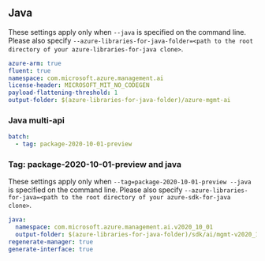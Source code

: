 ## Java

These settings apply only when `--java` is specified on the command line.
Please also specify `--azure-libraries-for-java-folder=<path to the root directory of your azure-libraries-for-java clone>`.

``` yaml $(java)
azure-arm: true
fluent: true
namespace: com.microsoft.azure.management.ai
license-header: MICROSOFT_MIT_NO_CODEGEN
payload-flattening-threshold: 1
output-folder: $(azure-libraries-for-java-folder)/azure-mgmt-ai
```

### Java multi-api

``` yaml $(java) && $(multiapi)
batch:
  - tag: package-2020-10-01-preview
```

### Tag: package-2020-10-01-preview and java

These settings apply only when `--tag=package-2020-10-01-preview --java` is specified on the command line.
Please also specify `--azure-libraries-for-java=<path to the root directory of your azure-sdk-for-java clone>`.

``` yaml $(tag) == 'package-2020-10-01-preview' && $(java) && $(multiapi)
java:
  namespace: com.microsoft.azure.management.ai.v2020_10_01
  output-folder: $(azure-libraries-for-java-folder)/sdk/ai/mgmt-v2020_10_01
regenerate-manager: true
generate-interface: true
```
